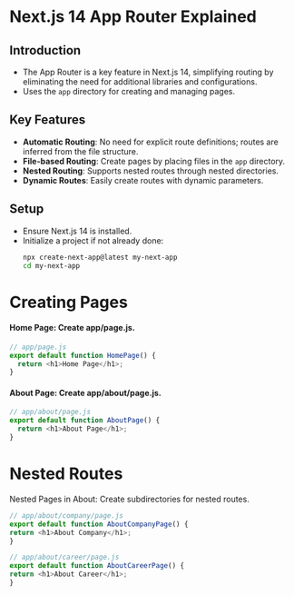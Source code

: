 # Next.js 14 App Router Explained

## Introduction

- The App Router is a key feature in Next.js 14, simplifying routing by eliminating the need for additional libraries and configurations.
- Uses the `app` directory for creating and managing pages.

## Key Features

- **Automatic Routing**: No need for explicit route definitions; routes are inferred from the file structure.
- **File-based Routing**: Create pages by placing files in the `app` directory.
- **Nested Routing**: Supports nested routes through nested directories.
- **Dynamic Routes**: Easily create routes with dynamic parameters.

## Setup

- Ensure Next.js 14 is installed.
- Initialize a project if not already done:
  ```sh
  npx create-next-app@latest my-next-app
  cd my-next-app
  ```

# Creating Pages

#### Home Page: Create app/page.js.

```javascript
// app/page.js
export default function HomePage() {
  return <h1>Home Page</h1>;
}
```

#### About Page: Create app/about/page.js.

```javascript
// app/about/page.js
export default function AboutPage() {
  return <h1>About Page</h1>;
}
```

# Nested Routes

Nested Pages in About: Create subdirectories for nested routes.

```javascript
// app/about/company/page.js
export default function AboutCompanyPage() {
return <h1>About Company</h1>;
}

// app/about/career/page.js
export default function AboutCareerPage() {
return <h1>About Career</h1>;
}
```
